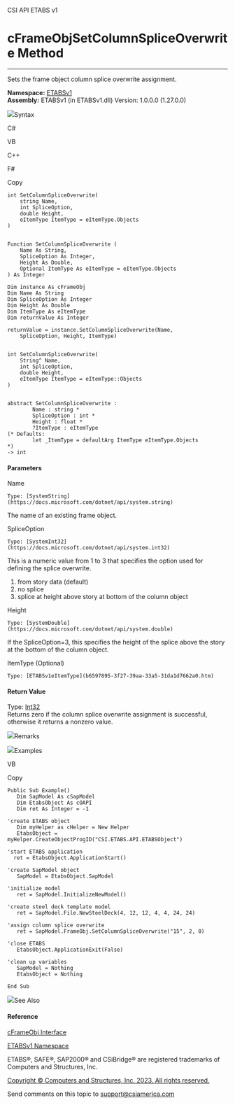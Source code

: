 ﻿

CSI API ETABS v1

# cFrameObjSetColumnSpliceOverwrite Method  
  
---  
  
Sets the frame object column splice overwrite assignment.

**Namespace:** [ETABSv1](2780f1b8-2033-5289-2298-1cdb2a7508d9.htm)  
**Assembly:** ETABSv1 (in ETABSv1.dll) Version: 1.0.0.0 (1.27.0.0)

![](../icons/SectionExpanded.png)Syntax

C#

VB

C++

F#

Copy

    
    
    int SetColumnSpliceOverwrite(
    	string Name,
    	int SpliceOption,
    	double Height,
    	eItemType ItemType = eItemType.Objects
    )
    
    
    Function SetColumnSpliceOverwrite ( 
    	Name As String,
    	SpliceOption As Integer,
    	Height As Double,
    	Optional ItemType As eItemType = eItemType.Objects
    ) As Integer
    
    Dim instance As cFrameObj
    Dim Name As String
    Dim SpliceOption As Integer
    Dim Height As Double
    Dim ItemType As eItemType
    Dim returnValue As Integer
    
    returnValue = instance.SetColumnSpliceOverwrite(Name, 
    	SpliceOption, Height, ItemType)
    
    
    int SetColumnSpliceOverwrite(
    	String^ Name, 
    	int SpliceOption, 
    	double Height, 
    	eItemType ItemType = eItemType::Objects
    )
    
    
    abstract SetColumnSpliceOverwrite : 
            Name : string * 
            SpliceOption : int * 
            Height : float * 
            ?ItemType : eItemType 
    (* Defaults:
            let _ItemType = defaultArg ItemType eItemType.Objects
    *)
    -> int 
    

#### Parameters

Name

    Type: [SystemString](https://docs.microsoft.com/dotnet/api/system.string)  
The name of an existing frame object.

SpliceOption

    Type: [SystemInt32](https://docs.microsoft.com/dotnet/api/system.int32)  
This is a numeric value from 1 to 3 that specifies the option used for
defining the splice overwrite.

  1. from story data (default)
  2. no splice
  3. splice at height above story at bottom of the column object

Height

    Type: [SystemDouble](https://docs.microsoft.com/dotnet/api/system.double)  
If the SpliceOption=3, this specifies the height of the splice above the story
at the bottom of the column object.

ItemType (Optional)

    Type: [ETABSv1eItemType](b6597895-3f27-39aa-33a5-31da1d7662a0.htm)  

#### Return Value

Type: [Int32](https://docs.microsoft.com/dotnet/api/system.int32)  
Returns zero if the column splice overwrite assignment is successful,
otherwise it returns a nonzero value.

![](../icons/SectionExpanded.png)Remarks

![](../icons/SectionExpanded.png)Examples

VB

Copy

    
    
    Public Sub Example()
       Dim SapModel As cSapModel
       Dim EtabsObject As cOAPI
       Dim ret As Integer = -1
    
    'create ETABS object
       Dim myHelper as cHelper = New Helper
       EtabsObject = myHelper.CreateObjectProgID("CSI.ETABS.API.ETABSObject")
    
    'start ETABS application
      ret = EtabsObject.ApplicationStart()
    
    'create SapModel object
       SapModel = EtabsObject.SapModel
    
    'initialize model
       ret = SapModel.InitializeNewModel()
    
    'create steel deck template model
       ret = SapModel.File.NewSteelDeck(4, 12, 12, 4, 4, 24, 24)
    
    'assign column splice overwrite
       ret = SapModel.FrameObj.SetColumnSpliceOverwrite("15", 2, 0)
    
    'close ETABS
       EtabsObject.ApplicationExit(False)
    
    'clean up variables
       SapModel = Nothing
       EtabsObject = Nothing
    
    End Sub

![](../icons/SectionExpanded.png)See Also

#### Reference

[cFrameObj Interface](d5342667-2977-9fdc-9769-e4e2becc0803.htm)

[ETABSv1 Namespace](2780f1b8-2033-5289-2298-1cdb2a7508d9.htm)

ETABS®, SAFE®, SAP2000® and CSiBridge® are registered trademarks of Computers
and Structures, Inc.  

[Copyright © Computers and Structures, Inc. 2023. All rights
reserved.](http://www.csiamerica.com)

Send comments on this topic to
[support@csiamerica.com](mailto:support%40csiamerica.com?Subject=CSI%20API%20ETABS%20v1)

